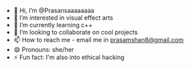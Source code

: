 - 👋 Hi, I’m @Prasansaaaaaaaa
- 👀 I’m interested in visual effect arts
- 🌱 I’m currently learning c++
- 💞️ I’m looking to collaborate on cool projects
- 📫 How to reach me - email me in prasamshan8@gmail.com
- 😄 Pronouns: she/her
- ⚡ Fun fact: I'm also into ethical hacking 

<!---
Prasansaaaaaaaa/Prasansaaaaaaaa is a ✨ special ✨ repository because its `README.md` (this file) appears on your GitHub profile.
You can click the Preview link to take a look at your changes.
--->
